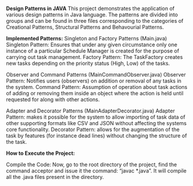 **Design Patterns in JAVA** 
This project demonstrates the application of various design patterns in Java language. The patterns are divided into groups and can be found in three files corresponding to the categories of Creational Patterns, Structural Patterns and Behavourial Patterns.

**Implemented Patterns:**
Singleton and Factory Patterns (Main.java) Singleton Pattern: Ensures that under any given circumstance only one instance of a particular Schedule Manager is created for the purpose of carrying out task management. Factory Pattern: The TaskFactory creates new tasks depending on the priority status (High, Low) of the tasks.

Observer and Command Patterns (MainCommandObserver.java) Observer Pattern: Notifies users (observers) on addition or removal of any tasks in the system. Command Pattern: Assumption of operation about task actions of adding or removing them inside an object where the action is held until requested for along with other actions.

Adapter and Decorator Patterns (MainAdapterDecorator.java) Adapter Pattern: makes it possible for the system to allow importing of task data of other supporting formats like CSV and JSON without affecting the systems core functionality. Decorator Pattern: allows for the augmentation of the task by features (for instance dead lines) without changing the structure of the task.

**How to Execute the Project:**

Compile the Code: Now, go to the root directory of the project, find the command acceptor and issue it the command: “javac *.java”. 
It will compile all the .java files present in the directory.
